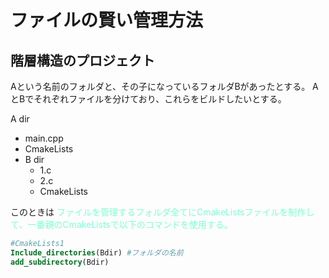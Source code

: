# ファイルの賢い管理方法

## 階層構造のプロジェクト

Aという名前のフォルダと、その子になっているフォルダBがあったとする。
AとBでそれぞれファイルを分けており、これらをビルドしたいとする。

A dir
- main.cpp
- CmakeLists
- B dir
  - 1.c
  - 2.c
  - CmakeLists


このときは <font color = "Aquamarine">ファイルを管理するフォルダ全てにCmakeListsファイルを制作して、一番親のCmakeListsで以下のコマンドを使用する。</font>

```cmake
#CmakeLists1
Include_directories(Bdir) #フォルダの名前
add_subdirectory(Bdir)
```

